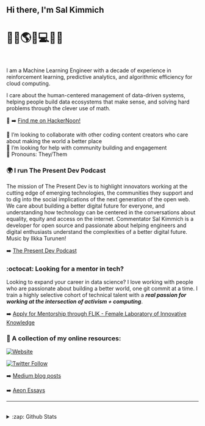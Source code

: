 ## Hi there, I'm Sal Kimmich 
# :signal_strength:✨:earth_americas:✨:computer:✨:globe_with_meridians:

<br />

I am a Machine Learning Engineer with a decade of experience in reinforcement learning, predictive analytics, and algorithmic efficiency for cloud computing. 

I care about the human-centered management of data-driven systems, helping people build data ecosystems that make sense, and solving hard problems through the clever use of math.

👋
➡️ [Find me on HackerNoon!](https://hackernoon.com/u/salkimmich)

:busts_in_silhouette: I’m looking to collaborate with other coding content creators who care about making the world a better place <br />
:thought_balloon: I’m looking for help with community building and engagement <br />
:ferris_wheel: Pronouns: They/Them <br />

### 🌍 I run The Present Dev Podcast
The mission of The Present Dev is to highlight innovators working at the cutting edge of emerging technologies, the communities they support and to dig into the social implications of the next generation of the open web. We care about building a better digital future for everyone, and understanding how technology can be centered in the conversations about equality, equity and access on the internet. Commentator Sal Kimmich is a developer for open source and passionate about helping engineers and digital enthusiasts understand the complexities of a better digital future. Music by Ilkka Turunen!

➡️ [The Present Dev Podcast](https://anchor.fm/the-present-dev)

### 	:octocat: Looking for a mentor in tech? 

Looking to expand your career in data science? I love working with people who are passionate about building a better world, one git commit at a time. I train a highly selective cohort of technical talent with a ***real passion for working at the intersection of activism + computing***. 

➡️ [Apply for Mentorship through FLIK - Female Laboratory of Innovative Knowledge](https://portal.weareflik.com/)

### 📕 A collection of my online resources:


[![Website](https://img.shields.io/website?label=salkimmich.com&style=for-the-badge&url=https%3A%2F%2Fsalkimmich.com)](https://salkimmich.com)

[![Twitter Follow](https://img.shields.io/twitter/follow/Kimmich_Compute?color=1DA1F2&logo=twitter&style=for-the-badge)](https://twitter.com/intent/follow?original_referer=https%3A%2F%2Fgithub.com%2FcodeSTACKr&screen_name=Kimmich_Compute)

➡️ [Medium blog posts](https://medium.com/@sarakimmich)
<br />

➡️ [Aeon Essays](https://aeon.co/users/sara-kimmich)

---

<br />
<details>
  <summary>:zap: Github Stats</summary>

  <img align="left" alt="My Github Stats" src="https://github-readme-stats.codestackr.vercel.app/api?username=sarakimmich&show_icons=true&hide_border=true" />
<br />

---
[linkedin]: https://linkedin.com/in/salkimmich
[website]: https://salkimmich.com
[twitter]: https://twitter.com/Kimmich_Compute
[instagram]: https://instagram.com/sal_sees_the_world
[webdevplaylist]: https://www.linkedin.com/in/salkimmich/


---
</br>

### Oh, before you leave, here's my favorite spoken word poem,
### I hope you are as inspired by [The Pragmatist's Guide to Magic](https://www.youtube.com/watch?v=WA7LPK2iHq4) as I am!

<a href="https://www.youtube.com/watch?v=WA7LPK2iHq4">
	<picture>
		<source srcset="https://i.ytimg.com/vi_webp/WA7LPK2iHq4/hqdefault.webp" type="image/webp"></source>
		<img src="https://i.ytimg.com/vi/WA7LPK2iHq4/hqdefault.jpg"  alt="photo"></img>
	</picture>
</a>
